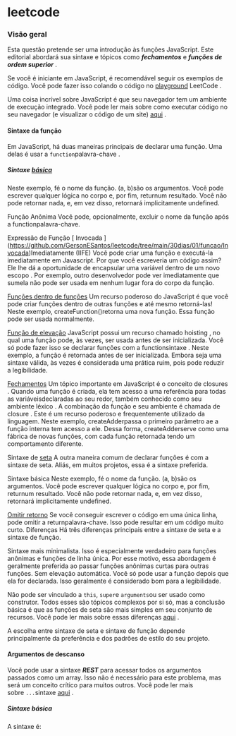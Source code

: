 # leetcode

### Visão geral

Esta questão pretende ser uma introdução às funções JavaScript. Este editorial abordará sua sintaxe e tópicos como _**fechamentos**_ e _**funções de ordem superior**_ .

Se você é iniciante em JavaScript, é recomendável seguir os exemplos de código. Você pode fazer isso colando o código no [playground](https://leetcode.com/playground/) LeetCode .

Uma coisa incrível sobre JavaScript é que seu navegador tem um ambiente de execução integrado. Você pode ler mais sobre como executar código no seu navegador (e visualizar o código de um site) [aqui](https://developer.mozilla.org/en-US/docs/Learn/Common_questions/Tools_and_setup/What_are_browser_developer_tools) .

#### Sintaxe da função

Em JavaScript, há duas maneiras principais de declarar uma função. Uma delas é usar a `function`palavra-chave .

##### Sintaxe [ básica ](https://github.com/GersonESantos/leetcode/tree/main/30dias/01/funcao/basica)
Neste exemplo, fé o nome da função. (a, b)são os argumentos. Você pode escrever qualquer lógica no corpo e, por fim, returnum resultado. Você não pode retornar nada, e, em vez disso, retornará implicitamente undefined.

Função Anônima
Você pode, opcionalmente, excluir o nome da função após a functionpalavra-chave.

Expressão de Função [ Invocada ] (https://github.com/GersonESantos/leetcode/tree/main/30dias/01/funcao/Invocada)Imediatamente (IIFE)
Você pode criar uma função e executá-la imediatamente em Javascript.
Por que você escreveria um código assim? Ele lhe dá a oportunidade de encapsular uma variável dentro de um novo escopo . Por exemplo, outro desenvolvedor pode ver imediatamente que sumela não pode ser usada em nenhum lugar fora do corpo da função.

[Funções dentro de funções](https://github.com/GersonESantos/leetcode/tree/main/30dias/01/funcao/func%20dentro%20de%20funcao)
Um recurso poderoso do JavaScript é que você pode criar funções dentro de outras funções e até mesmo retorná-las!
Neste exemplo, createFunction()retorna uma nova função. Essa função pode ser usada normalmente.

[Função de elevação](https://github.com/GersonESantos/leetcode/tree/main/30dias/01/funcao/eleva%C3%A7%C3%A3o)
JavaScript possui um recurso chamado hoisting , no qual uma função pode, às vezes, ser usada antes de ser inicializada. Você só pode fazer isso se declarar funções com a functionsintaxe .
Neste exemplo, a função é retornada antes de ser inicializada. Embora seja uma sintaxe válida, às vezes é considerada uma prática ruim, pois pode reduzir a legibilidade.

[Fechamentos](https://github.com/GersonESantos/leetcode/tree/main/30dias/01/funcao/Fechamentos)
Um tópico importante em JavaScript é o conceito de closures . Quando uma função é criada, ela tem acesso a uma referência para todas as variáveis ​​declaradas ao seu redor, também conhecido como seu ambiente léxico . A combinação da função e seu ambiente é chamada de closure . Este é um recurso poderoso e frequentemente utilizado da linguagem.
Neste exemplo, createAdderpassa o primeiro parâmetro ae a função interna tem acesso a ele. Dessa forma, createAdderserve como uma fábrica de novas funções, com cada função retornada tendo um comportamento diferente.

Sintaxe de [seta](https://github.com/GersonESantos/leetcode/tree/main/30dias/01/funcao/seta)
A outra maneira comum de declarar funções é com a sintaxe de seta. Aliás, em muitos projetos, essa é a sintaxe preferida.

Sintaxe básica
Neste exemplo, fé o nome da função. (a, b)são os argumentos. Você pode escrever qualquer lógica no corpo e, por fim, returnum resultado. Você não pode retornar nada, e, em vez disso, retornará implicitamente undefined.

[Omitir retorno](https://github.com/GersonESantos/leetcode/tree/main/30dias/01/funcao/Omitir%20retorno)
Se você conseguir escrever o código em uma única linha, pode omitir a returnpalavra-chave. Isso pode resultar em um código muito curto.
Diferenças
Há três diferenças principais entre a sintaxe de seta e a sintaxe de função.

Sintaxe mais minimalista. Isso é especialmente verdadeiro para funções anônimas e funções de linha única. Por esse motivo, essa abordagem é geralmente preferida ao passar funções anônimas curtas para outras funções.
Sem elevação automática. Você só pode usar a função depois que ela for declarada. Isso geralmente é considerado bom para a legibilidade.


Não pode ser vinculado a `this`, `super`e `arguments`ou ser usado como construtor. Todos esses são tópicos complexos por si só, mas a conclusão básica é que as funções de seta são mais simples em seu conjunto de recursos. Você pode ler mais sobre essas diferenças [aqui](https://developer.mozilla.org/en-US/docs/Web/JavaScript/Reference/Functions/Arrow_functions) .




A escolha entre sintaxe de seta e sintaxe de função depende principalmente da preferência e dos padrões de estilo do seu projeto.

#### Argumentos de descanso

Você pode usar a sintaxe _**REST**_ para acessar todos os argumentos passados ​​como um array. Isso não é necessário para este problema, mas será um conceito crítico para muitos outros. Você pode ler mais sobre `...`sintaxe [aqui](https://developer.mozilla.org/en-US/docs/Web/JavaScript/Reference/Operators/Spread_syntax) .

##### Sintaxe básica

A sintaxe é:




